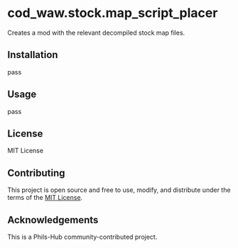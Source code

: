 # cod_waw.stock.map_script_placer

Creates a mod with the relevant decompiled stock map files.

## Installation

pass

## Usage

pass

## License

MIT License

## Contributing

This project is open source and free to use, modify, and distribute under the terms of the [MIT License](https://opensource.org/licenses/MIT).

## Acknowledgements

This is a Phils-Hub community-contributed project.